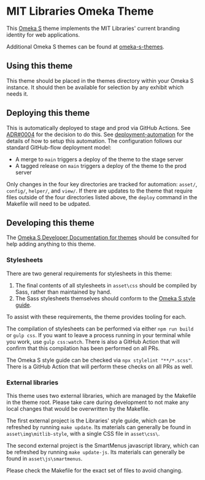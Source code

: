 # MIT Libraries Omeka Theme

This [Omeka S](https://omeka.org/s/) theme implements the MIT Libraries' current branding identity for web applications.

Additional Omeka S themes can be found at [omeka-s-themes](https://github.com/omeka-s-themes).

## Using this theme

This theme should be placed in the themes directory within your Omeka S instance. It should then be available for selection by any exhibit which needs it.

## Deploying this theme

This is automatically deployed to stage and prod via GitHub Actions. See [ADR#0004](./docs/architecture-decisions/0004-github-runner-for-automated-deployment.md) for the decision to do this. See [deployment-automation](./docs/reference/deployment-automation.md) for the details of how to setup this automation. The configuration follows our standard GitHub-flow deployment model:

* A merge to `main` triggers a deploy of the theme to the stage server
* A tagged release on `main` triggers a deploy of the theme to the prod server

Only changes in the four key directories are tracked for automation: `asset/`, `config/`, `helper/`, and `view/`. If there are updates to the theme that require files outside of the four directories listed above, the `deploy` command in the Makefile will need to be udpated.

## Developing this theme

The [Omeka S Developer Documentation for themes](https://omeka.org/s/docs/developer/themes/) should be consulted for help adding anything to this theme.

### Stylesheets

There are two general requirements for stylesheets in this theme:

1. The final contents of all stylesheets in `asset\css` should be compiled by
   Sass, rather than maintained by hand.
2. The Sass stylesheets themselves should conform to the [Omeka S style guide](https://omeka.org/s/docs/developer/themes/style_guide/).

To assist with these requirements, the theme provides tooling for each.

The compilation of stylesheets can be performed via either `npm run build` or
`gulp css`. If you want to leave a process running in your terminal while you
work, use `gulp css:watch`. There is also a GitHub Action that will confirm that
this compilation has been performed on all PRs.

The Omeka S style guide can be checked via `npx stylelint "**/*.scss"`. There is
a GitHub Action that will perform these checks on all PRs as well.

### External libraries

This theme uses two external libraries, which are managed by the Makefile in the
theme root. Please take care during development to not make any local changes
that would be overwritten by the Makefile.

The first external project is the Libraries' style guide, which can be refreshed
by running `make update`. Its materials can generally be found in
`asset\img\mitlib-style`, with a single CSS file in `asset\css\`.

The second external project is the SmartMenus javascript library, which can be
refreshed by running `make update-js`. Its materials can generally be found in
`asset\js\smartmenus`.

Please check the Makefile for the exact set of files to avoid changing.
